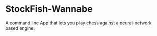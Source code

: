 # StockFish-Wannabe

A command line App that lets you play chess against a neural-network based engine.
